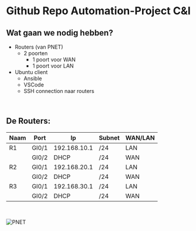 # Github Repo Automation-Project C&I

## Wat gaan we nodig hebben?
- Routers (van PNET)
    - 2 poorten
        - 1 poort voor WAN
        - 1 poort voor LAN 
- Ubuntu client
    - Ansible
    - VSCode
    - SSH connection naar routers

<br>

## De Routers:

|Naam|Port|Ip|Subnet|WAN/LAN|
|---|---|---|---|---|
|R1|GI0/1|192.168.10.1|/24|LAN|
||GI0/2|DHCP|/24|WAN|
|R2|GI0/1|192.168.20.1|/24|LAN|
||GI0/2|DHCP|/24|WAN|
|R3|GI0/1|192.168.30.1|/24|LAN|
||GI0/2|DHCP|/24|WAN|

<br>


![PNET](https://i.imgur.com/1PP8oCG.png)